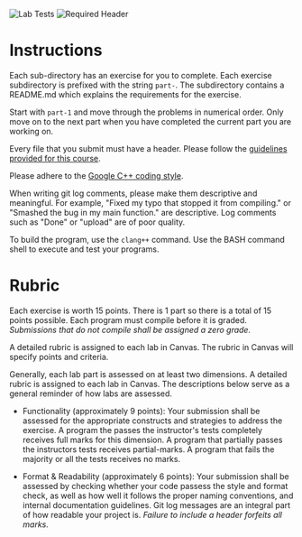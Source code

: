 ![Lab Tests](../../actions/workflows/cc-lab-passing.yml/badge.svg)
![Required Header](../../actions/workflows/cc-header.yml/badge.svg)

# Instructions

Each sub-directory has an exercise for you to complete. Each exercise subdirectory is prefixed with the string `part-`. The subdirectory contains a README.md which explains the requirements for the exercise.

Start with `part-1` and move through the problems in numerical order. Only move on to the next part when you have completed the current part you are working on.

Every file that you submit must have a header. Please follow the [guidelines provided for this course](https://docs.google.com/document/d/17WkDlxO92zpb26pYM1NIACPcMWtCOlKO7WCrWC6YxRo/edit?usp=sharing).

Please adhere to the [Google C++ coding style](https://google.github.io/styleguide/cppguide.html).

When writing git log comments, please make them descriptive and meaningful. For example, "Fixed my typo that stopped it from compiling." or "Smashed the bug in my main function." are descriptive. Log comments such as "Done" or "upload" are of poor quality.

To build the program, use the `clang++` command. Use the BASH command shell to execute and test your programs.

# Rubric

Each exercise is worth 15 points. There is 1 part so there is a total of 15 points possible. Each program must compile before it is graded. _Submissions that do not compile shall be assigned a zero grade._

A detailed rubric is assigned to each lab in Canvas. The rubric in Canvas will specify points and criteria.

Generally, each lab part is assessed on at least two dimensions. A detailed rubric is assigned to each lab in Canvas. The descriptions below serve as a general reminder of how labs are assessed.

* Functionality (approximately 9 points): Your submission shall be assessed for the appropriate constructs and strategies to address the exercise. A program the passes the instructor's tests completely receives full marks for this dimension. A program that partially passes the instructors tests receives partial-marks. A program that fails the majority or all the tests receives no marks.

* Format & Readability (approximately 6 points): Your submission shall be assessed by checking whether your code passess the style and format check, as well as how well it follows the proper naming conventions, and internal documentation guidelines. Git log messages are an integral part of how readable your project is. _Failure to include a header forfeits all marks._


